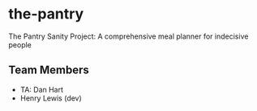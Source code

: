 # the-pantry
The Pantry Sanity Project: A comprehensive meal planner for indecisive people

## Team Members
- TA: Dan Hart
- Henry Lewis (dev)